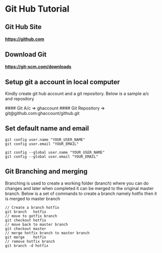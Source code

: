 
# Git Hub Tutorial

## Git Hub Site
#### https://github.com
## Download Git
#### https://git-scm.com/downloads



## Setup git a account in local computer
<p> Kindly create git hub account and a git repository. Below is a sample a/c and repository </p>
#### Git A/c        =>  ghaccount
#### Git Repository =>  git@github.com:ghaccount/github.git





## Set default name and email

```
git config user.name "YOUR_USER_NAME"
git config user.email "YOUR_EMAIL"

git config --global user.name "YOUR_USER_NAME"
git config --global user.email "YOUR_EMAIL"
```




## Git Branching and merging
<p>
Branching is used to create a working folder (branch) where you can do changes and later when completed it can be merged to the original master branch. Below is a set of commands to create a branch namely hotfix then it is merged to master branch
</p>

```
// Create a branch hotfix
git branch   hotfix
// move to gotfix branch
git checkout hotfix
// move back to master branch
git checkout master
// merge hotfix branch to master branch
git merge    hotfix
// remove hotfix branch
git branch -d hotfix
```
